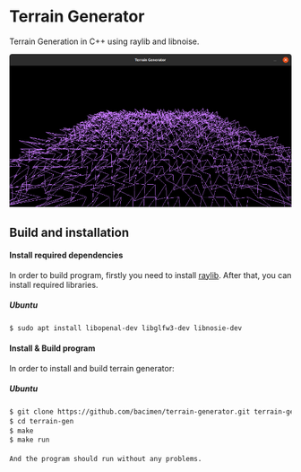 # Terrain Generator

Terrain Generation in C++ using raylib and libnoise.

<img src="./img/program_window.png">



## Build and installation

#### Install required dependencies
In order to build program, firstly you need to install [raylib](https://github.com/raysan5/raylib/wiki/Working-on-GNU-Linux). After that, you can install required libraries.

##### Ubuntu
```bash
$ sudo apt install libopenal-dev libglfw3-dev libnosie-dev
```





#### Install & Build program

In order to install and build terrain generator:

##### Ubuntu
```bash
$ git clone https://github.com/bacimen/terrain-generator.git terrain-gen
$ cd terrain-gen
$ make
$ make run

And the program should run without any problems.



```